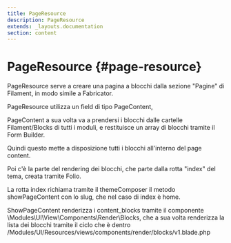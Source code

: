 ```yaml
---
title: PageResource
description: PageResource
extends: _layouts.documentation
section: content
---
```


# PageResource {#page-resource}

PageResource serve a creare una pagina a blocchi dalla sezione "Pagine" di Filament, in modo simile a Fabricator.

PageResource utilizza un field di tipo PageContent,

PageContent a sua volta va a prendersi i blocchi dalle cartelle Filament/Blocks di tutti i moduli,
e restituisce un array di blocchi tramite il Form Builder.

Quindi questo mette a disposizione tutti i blocchi all'interno del page content.

Poi c'è la parte del rendering dei blocchi, che parte dalla rotta "index" del tema, creata tramite Folio.

La rotta index richiama tramite il themeComposer il metodo showPageContent con lo slug, che nel caso di index è home.

ShowPageContent renderizza i content_blocks tramite il componente \Modules\UI\View\Components\Render\Blocks,
che a sua volta renderizza la lista dei blocchi tramite il ciclo che è dentro /Modules/UI/Resources/views/components/render/blocks/v1.blade.php


